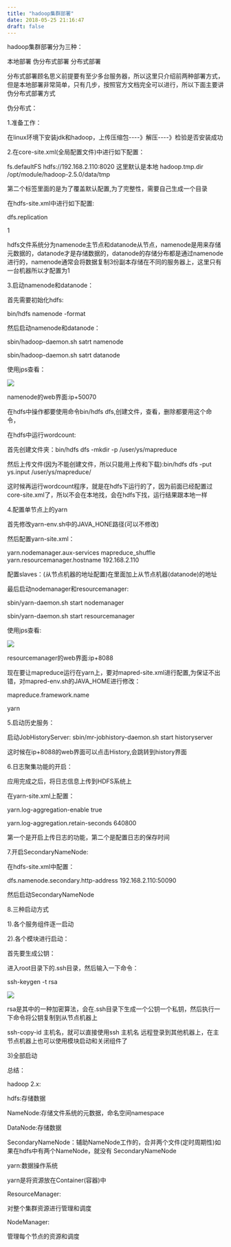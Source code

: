 ```yaml
---
title: "hadoop集群部署"
date: 2018-05-25 21:16:47
draft: false
---
```

hadoop集群部署分为三种：

本地部署 伪分布式部署 分布式部署

分布式部署顾名思义前提要有至少多台服务器，所以这里只介绍前两种部署方式，但是本地部署非常简单，只有几步，按照官方文档完全可以进行，所以下面主要讲伪分布式部署方式

伪分布式：

1.准备工作：

在linux环境下安装jdk和hadoop，上传压缩包----》解压----》检验是否安装成功

2.在core-site.xml(全局配置文件)中进行如下配置：

<property>
<name>fs.defaultFS</name>
<value>hdfs://192.168.2.110:8020</value> 这里默认是本地
</property>
<property>
<name>hadoop.tmp.dir</name>
<value>/opt/module/hadoop-2.5.0/data/tmp</value>

</property>

第二个标签里面的是为了覆盖默认配置,为了完整性，需要自己生成一个目录

在hdfs-site.xml中进行如下配置:

<property>
<name>dfs.replication</name>

<value>1</value>

</property>

hdfs文件系统分为namenode主节点和datanode从节点，namenode是用来存储元数据的，datanode才是存储数据的，datanode的存储分布都是通过namenode进行的，namenode通常会将数据复制3份副本存储在不同的服务器上，这里只有一台机器所以才配置为1

3.启动namenode和datanode：

首先需要初始化hdfs:

bin/hdfs namenode -format

然后启动namenode和datanode：

sbin/hadoop-daemon.sh satrt namenode

sbin/hadoop-daemon.sh satrt datanode

使用jps查看：

![](https://img-blog.csdn.net/20180523223804921)

namenode的web界面:ip+50070

在hdfs中操作都要使用命令bin/hdfs dfs,创建文件，查看，删除都要用这个命令，

在hdfs中运行wordcount:

首先创建文件夹：bin/hdfs dfs -mkdir -p /user/ys/mapreduce

然后上传文件(因为不能创建文件，所以只能用上传和下载):bin/hdfs dfs -put ys.input /user/ys/mapreduce/

这时候再运行wordcount程序，就是在hdfs下运行的了，因为前面已经配置过core-site.xml了，所以不会在本地找，会在hdfs下找，运行结果跟本地一样

4.配置单节点上的yarn

首先修改yarn-env.sh中的JAVA_HONE路径(可以不修改)

然后配置yarn-site.xml：

<property>
<name>yarn.nodemanager.aux-services</name>
<value>mapreduce_shuffle</value>
</property>
<property>
<name> yarn.resourcemanager.hostname</name>
<value>192.168.2.110</value>

</property>

配置slaves：(从节点机器的地址配置)在里面加上从节点机器(datanode)的地址

最后启动nodemanager和resourcemanager:

sbin/yarn-daemon.sh start nodemanager

sbin/yarn-daemon.sh start resourcemanager

使用jps查看:

![](https://img-blog.csdn.net/20180524142045199)

resourcemanager的web界面:ip+8088

现在要让mapreduce运行在yarn上，要对mapred-site.xml进行配置,为保证不出错，对mapred-env.sh的JAVA_HOME进行修改：

<property>
<name>mapreduce.framework.name</name>

<value>yarn</value>

</property>

5.启动历史服务：

启动JobHistoryServer: sbin/mr-jobhistory-daemon.sh start historyserver

这时候在ip+8088的web界面可以点击History,会跳转到history界面

6.日志聚集功能的开启：

应用完成之后，将日志信息上传到HDFS系统上

在yarn-site.xml上配置：

<property>
<name>yarn.log-aggregation-enable</name>
<value>true</value>

</property>

<property>

<name>yarn.log-aggregation.retain-seconds</name>
<value>640800</value>
</property>

第一个是开启上传日志的功能，第二个是配置日志的保存时间

7.开启SecondaryNameNode:

在hdfs-site.xml中配置：

<property>
<name>dfs.namenode.secondary.http-address</name>
<value>192.168.2.110:50090</value>

</property>

然后启动SecondaryNameNode

8.三种启动方式

1).各个服务组件逐一启动

2).各个模块进行启动：

首先要生成公钥：

进入root目录下的.ssh目录，然后输入一下命令：

ssh-keygen -t rsa

![](https://img-blog.csdn.net/20180525210743254)

rsa是其中的一种加密算法，会在.ssh目录下生成一个公钥一个私钥，然后执行一下命令将公钥复制到从节点机器上

ssh-copy-id 主机名，就可以直接使用ssh 主机名 远程登录到其他机器上，在主节点机器上也可以使用模块启动和关闭组件了

3)全部启动

总结：

hadoop 2.x:

hdfs:存储数据

NameNode:存储文件系统的元数据，命名空间namespace

DataNode:存储数据

SecondaryNameNode：辅助NameNode工作的，合并两个文件(定时周期性)如果在hdfs中有两个NameNode，就没有 SecondaryNameNode

yarn:数据操作系统

yarn是将资源放在Container(容器)中

ResourceManager:

对整个集群资源进行管理和调度

NodeManager:

管理每个节点的资源和调度